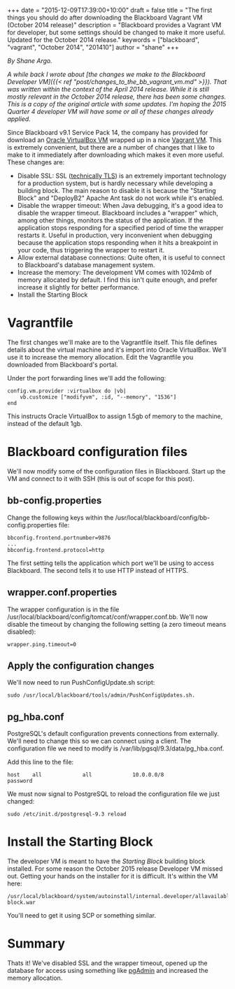 +++
date = "2015-12-09T17:39:00+10:00"
draft = false
title = "The first things you should do after downloading the Blackboard Vagrant VM (October 2014 release)"
description = "Blackboard provides a Vagrant VM for developer, but some settings should be changed to make it more useful. Updated for the October 2014 release."
keywords = ["blackboard", "vagrant", "October 2014", "201410"]
author = "shane"
+++

*By Shane Argo.*

*A while back I wrote about [the changes we make to the Blackboard Developer VM]({{< ref "post/changes_to_the_bb_vagrant_vm.md" >}}). That was written within the context of the April 2014 release. While it is still mostly relevant in the October 2014 release, there has been some changes. This is a copy of the original article with some updates. I'm hoping the 2015 Quarter 4 developer VM will have some or all of these changes already applied.*

Since Blackboard v9.1 Service Pack 14, the company has provided for download an [Oracle VirtualBox VM](https://www.virtualbox.org/) wrapped up in a nice [Vagrant VM](https://www.vagrantup.com/). This is extremely convenient, but there are a number of changes that I like to make to it immediately after downloading which makes it even more useful. These changes are: 

* Disable SSL: SSL ([technically TLS](https://luxsci.com/blog/ssl-versus-tls-whats-the-difference.html)) is an extremely important technology for a production system, but is hardly necessary while developing a building block. The main reason to disable it is because the "Starting Block" and "DeployB2" Apache Ant task do not work while it's enabled.
* Disable the wrapper timeout: When Java debugging, it's a good idea to disable the wrapper timeout. Blackboard includes a "wrapper" which, among other things, monitors the status of the application. If the application stops responding for a specified period of time the wrapper restarts it. Useful in production, very inconvenient when debugging because the application stops responding when it hits a breakpoint in your code, thus triggering the wrapper to restart it. 
* Allow external database connections: Quite often, it is useful to connect to Blackboard's database management system.
* Increase the memory: The development VM comes with 1024mb of memory allocated by default. I find this isn't quite enough, and prefer increase it slightly for better performance.
* Install the Starting Block


# Vagrantfile #

The first changes we'll make are to the Vagrantfile itself. This file defines details about the virtual machine and it's import into Oracle VirtualBox. We'll use it to increase the memory allocation. Edit the Vagrantfile you downloaded from Blackboard's portal. 

Under the port forwarding lines we'll add the following:

````
config.vm.provider :virtualbox do |vb|
    vb.customize ["modifyvm", :id, "--memory", "1536"]
end
````

This instructs Oracle VirtualBox to assign 1.5gb of memory to the machine, instead of the default 1gb.


# Blackboard configuration files #

We'll now modify some of the configuration files in Blackboard. Start up the VM and connect to it with SSH (this is out of scope for this post).


## bb-config.properties ##

Change the following keys within the /usr/local/blackboard/config/bb-config.properties file:

````
bbconfig.frontend.portnumber=9876
...
bbconfig.frontend.protocol=http
````

The first setting tells the application which port we'll be using to access Blackboard. The second tells it to use HTTP instead of HTTPS.

## wrapper.conf.properties ##

The wrapper configuration is in the file /usr/local/blackboard/config/tomcat/conf/wrapper.conf.bb. We'll now disable the timeout by changing the following setting (a zero timeout means disabled):

````
wrapper.ping.timeout=0
````

## Apply the configuration changes ##

We'll now need to run PushConfigUpdate.sh script:
````
sudo /usr/local/blackboard/tools/admin/PushConfigUpdates.sh.
````

## pg_hba.conf ##

PostgreSQL's default configuration prevents connections from externally. We'll need to change this so we can connect using a client. The configuration file we need to modify is /var/lib/pgsql/9.3/data/pg_hba.conf.

Add this line to the file:

````
host    all             all             10.0.0.0/8              password
````

We must now signal to PostgreSQL to reload the configuration file we just changed:

````
sudo /etc/init.d/postgresql-9.3 reload
````

# Install the Starting Block #

The developer VM is meant to have the *Starting Block* building block installed. For some reason the October 2015 release Developer VM missed out. Getting your hands on the installer for it is difficult. It's within the VM here:

````
/usr/local/blackboard/system/autoinstall/internal.developer/allavailable/starting-block.war
````

You'll need to get it using SCP or something similar.

# Summary #

Thats it! We've disabled SSL and the wrapper timeout, opened up the database for access using something like [pgAdmin](http://www.pgadmin.org/) and increased the memory allocation. 